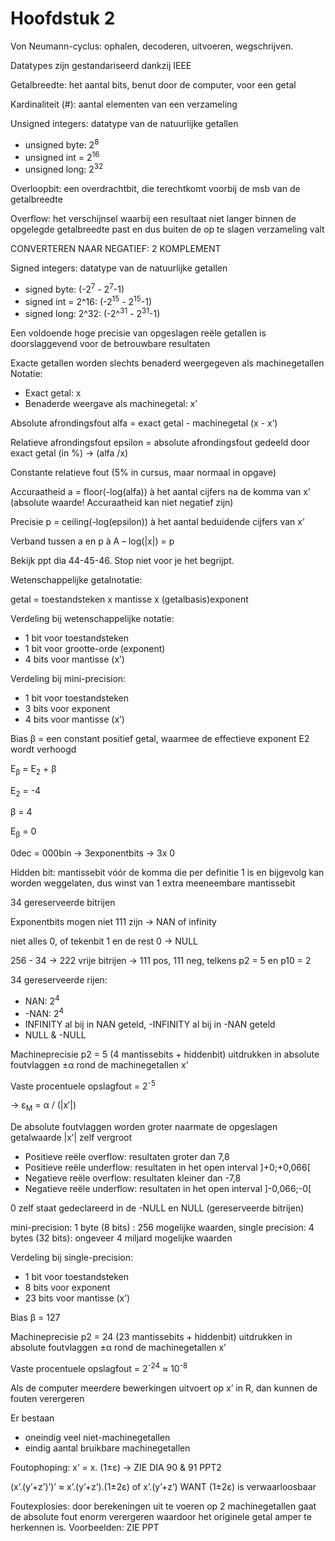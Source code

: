 # Hoofdstuk 2
Von Neumann-cyclus: ophalen, decoderen, uitvoeren, wegschrijven.

Datatypes zijn gestandariseerd dankzij IEEE

Getalbreedte: het aantal bits, benut door de computer, voor een getal

Kardinaliteit (#): aantal elementen van een verzameling

Unsigned integers: datatype van de natuurlijke getallen
- unsigned byte: 2<sup>8</sup>
- unsigned int = 2<sup>16</sup>
- unsigned long: 2<sup>32</sup>

Overloopbit: een overdrachtbit, die terechtkomt voorbij de msb van de getalbreedte

Overflow: het verschijnsel waarbij een resultaat niet langer binnen de opgelegde getalbreedte past en dus buiten de op te slagen verzameling valt

CONVERTEREN NAAR NEGATIEF: 2 KOMPLEMENT

Signed integers: datatype van de natuurlijke getallen
- signed byte: (-2<sup>7</sup> - 2<sup>7</sup>-1)
- signed int = 2^16: (-2<sup>15</sup> - 2<sup>15</sup>-1)
- signed long: 2^32: (-2^<sup>31</sup> - 2<sup>31</sup>-1)

Een voldoende hoge precisie van opgeslagen reële getallen is doorslaggevend voor de betrouwbare resultaten

Exacte getallen worden slechts benaderd weergegeven als machinegetallen
Notatie:
- Exact getal: x
- Benaderde weergave als machinegetal: x’

Absolute afrondingsfout alfa = exact getal - machinegetal (x - x’)

Relatieve afrondingsfout epsilon = absolute afrondingsfout gedeeld door exact getal (in %) -> (alfa /x)

Constante relatieve fout (5% in cursus, maar normaal in opgave)

Accuraatheid a = floor(-log(alfa)) à het aantal cijfers na de komma van x’
(absolute waarde! Accuraatheid kan niet negatief zijn)

Precisie p = ceiling(-log(epsilon)) à het aantal beduidende cijfers van x’

Verband tussen a en p à A – log(|x|) = p

Bekijk ppt dia 44-45-46. Stop niet voor je het begrijpt.

Wetenschappelijke getalnotatie:

getal = toestandsteken x mantisse x (getalbasis)exponent

Verdeling bij wetenschappelijke notatie:
- 1 bit voor toestandsteken
- 1 bit voor grootte-orde (exponent)
- 4 bits voor mantisse (x’)
 
Verdeling bij mini-precision:
- 1 bit voor toestandsteken
- 3 bits voor exponent
- 4 bits voor mantisse (x’)
 
Bias β = een constant positief getal, waarmee de effectieve exponent E2 wordt verhoogd 

E<sub>β</sub> = E<sub>2</sub> + β

E<sub>2</sub> = -4

β = 4

E<sub>β</sub> =  0

0dec = 000bin → 3exponentbits -> 3x 0

Hidden bit: mantissebit vóór de komma die per definitie 1 is en bijgevolg kan worden weggelaten, dus winst van 1 extra meeneembare mantissebit

34 gereserveerde bitrijen

Exponentbits mogen niet 111 zijn -> NAN of infinity

niet alles 0, of tekenbit 1 en de rest 0 -> NULL

256 - 34 → 222 vrije bitrijen → 111 pos, 111 neg, telkens p2 = 5 en p10 = 2

34 gereserveerde rijen:

- NAN: 2<sup>4</sup>
- -NAN: 2<sup>4</sup>
- INFINITY al bij in NAN geteld, -INFINITY al bij in -NAN geteld 
- NULL & -NULL

Machineprecisie p2 = 5 (4 mantissebits + hiddenbit) uitdrukken in absolute foutvlaggen ±α rond de machinegetallen x’

Vaste procentuele opslagfout = 2<sup>-5</sup>

→ ε<sub>M</sub> = α / (|x′|)

De absolute foutvlaggen worden groter naarmate de opgeslagen getalwaarde |x’| zelf vergroot

- Positieve reële overflow: resultaten groter dan 7,8
- Positieve reële underflow: resultaten in het open interval ]+0;+0,066\[
- Negatieve reële overflow: resultaten kleiner dan -7,8
- Negatieve reële underflow: resultaten in het open interval ]-0,066;-0[

0 zelf staat gedeclareerd in de -NULL en NULL (gereserveerde bitrijen)

mini-precision: 1 byte (8 bits) : 256 mogelijke waarden, single precision: 4 bytes (32 bits): ongeveer 4 miljard mogelijke waarden

Verdeling bij single-precision:
- 1 bit voor toestandsteken
- 8 bits voor exponent
- 23 bits voor mantisse (x’)
 
Bias β = 127

Machineprecisie p2 = 24 (23 mantissebits + hiddenbit) uitdrukken in absolute foutvlaggen ±α rond de machinegetallen x’

Vaste procentuele opslagfout = 2<sup>-24</sup> ≈ 10<sup>-8</sup> 

Als de computer meerdere bewerkingen uitvoert op x’ in R, dan kunnen de fouten verergeren

Er bestaan 
- oneindig veel niet-machinegetallen
- eindig aantal bruikbare machinegetallen

Foutophoping: x’ = x. (1±ε) → ZIE DIA 90 & 91 PPT2

(x’.(y’+z’)’)’ ≈ x’.(y’+z’).(1±2ε) of x’.(y’+z’) WANT (1±2ε) is verwaarloosbaar

Foutexplosies: door berekeningen uit te voeren op 2 machinegetallen gaat de absolute fout enorm verergeren waardoor het originele getal amper te herkennen is. Voorbeelden: ZIE PPT

